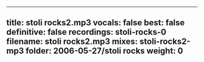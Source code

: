 
---
title: stoli rocks2.mp3
vocals: false
best: false
definitive: false
recordings: stoli-rocks-0
filename: stoli rocks2.mp3
mixes: stoli-rocks2-mp3
folder: 2006-05-27/stoli rocks
weight: 0
---
